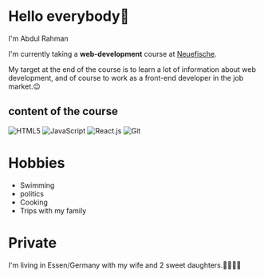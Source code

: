 # Hello everybody👋
I'm Abdul Rahman

I'm currently taking a **web-development** course at [Neuefische](https://www.neuefische.de/).

My target at the end of the course is to learn a lot of information about web development, and of course to work as a front-end developer in the job market.😉

## content of the course

![HTML5](https://img.shields.io/badge/-HTML5-%23E44D27?style=flat-square&logo=html5&logoColor=ffffff)
![JavaScript](https://img.shields.io/badge/-JavaScript-%23F7DF1C?style=flat-)
![React.js](https://img.shields.io/badge/-React.js-%23282C34?style=flat-square&logo=react)
![Git](https://img.shields.io/badge/-Git-%23F05032?style=flat-square&logo=git&logoColor=%23ffffff)


# Hobbies
- Swimming
- politics
- Cooking
- Trips with my family

# Private

I'm living in Essen/Germany with my wife and 2 sweet daughters.👨‍👩‍👧‍👧

